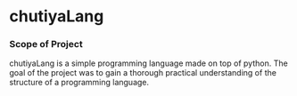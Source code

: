 # chutiyaLang
### Scope of Project
chutiyaLang is a simple programming language made on top of python. The goal of the project was to gain a thorough practical understanding of the structure of a programming language.
